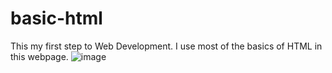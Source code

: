 # basic-html
This my first step to Web Development. I use most of the basics of HTML in this webpage.
![image](https://user-images.githubusercontent.com/78221707/117656678-42559000-b1b6-11eb-99c7-1627b6fa2848.png)
